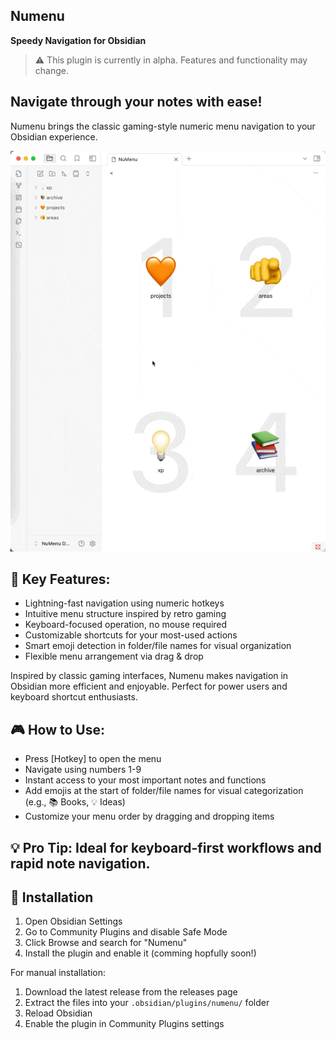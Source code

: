 ## Numenu
**Speedy Navigation for Obsidian**

> ⚠️ This plugin is currently in alpha. Features and functionality may change.

## Navigate through your notes with ease!
Numenu brings the classic gaming-style numeric menu navigation to your Obsidian experience.

![Demo of Numenu in action](demo/demo1.gif)

## 🔑 Key Features:
- Lightning-fast navigation using numeric hotkeys
- Intuitive menu structure inspired by retro gaming
- Keyboard-focused operation, no mouse required
- Customizable shortcuts for your most-used actions
- Smart emoji detection in folder/file names for visual organization
- Flexible menu arrangement via drag & drop

Inspired by classic gaming interfaces, Numenu makes navigation in Obsidian more efficient and enjoyable. Perfect for power users and keyboard shortcut enthusiasts.

## 🎮 How to Use:
- Press [Hotkey] to open the menu
- Navigate using numbers 1-9
- Instant access to your most important notes and functions
- Add emojis at the start of folder/file names for visual categorization (e.g., 📚 Books, 💡 Ideas)
- Customize your menu order by dragging and dropping items

## 💡 Pro Tip: Ideal for keyboard-first workflows and rapid note navigation.

## 🔧 Installation

1. Open Obsidian Settings
2. Go to Community Plugins and disable Safe Mode
3. Click Browse and search for "Numenu"
4. Install the plugin and enable it (comming hopfully soon!)

For manual installation:
1. Download the latest release from the releases page
2. Extract the files into your `.obsidian/plugins/numenu/` folder
3. Reload Obsidian
4. Enable the plugin in Community Plugins settings